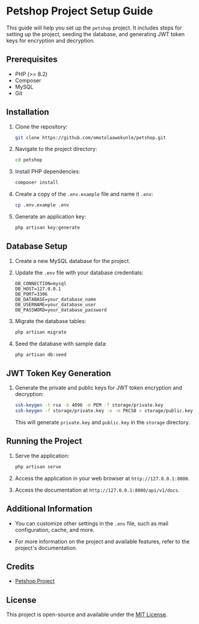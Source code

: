 # Petshop Project Setup Guide

This guide will help you set up the `petshop` project. It includes steps for setting up the project, seeding the database, and generating JWT token keys for encryption and decryption.

## Prerequisites

- PHP (>= 8.2)
- Composer
- MySQL
- Git

## Installation

1. Clone the repository:

   ```bash
   git clone https://github.com/omotolaawokunle/petshop.git
   ```

2. Navigate to the project directory:

   ```bash
   cd petshop
   ```

3. Install PHP dependencies:

   ```bash
   composer install
   ```

4. Create a copy of the `.env.example` file and name it `.env`:

   ```bash
   cp .env.example .env
   ```

5. Generate an application key:

   ```bash
   php artisan key:generate
   ```

## Database Setup

1. Create a new MySQL database for the project.

2. Update the `.env` file with your database credentials:

   ```env
   DB_CONNECTION=mysql
   DB_HOST=127.0.0.1
   DB_PORT=3306
   DB_DATABASE=your_database_name
   DB_USERNAME=your_database_user
   DB_PASSWORD=your_database_password
   ```

3. Migrate the database tables:

   ```bash
   php artisan migrate
   ```

4. Seed the database with sample data:

   ```bash
   php artisan db:seed
   ```

## JWT Token Key Generation

1. Generate the private and public keys for JWT token encryption and decryption:

   ```bash
   ssh-keygen -t rsa -b 4096 -m PEM -f storage/private.key
   ssh-keygen -f storage/private.key -e -m PKCS8 > storage/public.key
   ```

   This will generate `private.key` and `public.key` in the `storage` directory.

## Running the Project

1. Serve the application:

   ```bash
   php artisan serve
   ```

2. Access the application in your web browser at `http://127.0.0.1:8000`.
3. Access the documentation at `http://127.0.0.1:8000/api/v1/docs`.

## Additional Information

- You can customize other settings in the `.env` file, such as mail configuration, cache, and more.

- For more information on the project and available features, refer to the project's documentation.

## Credits

- [Petshop Project](https://github.com/omotolaawokunle/petshop)

## License

This project is open-source and available under the [MIT License](LICENSE).
